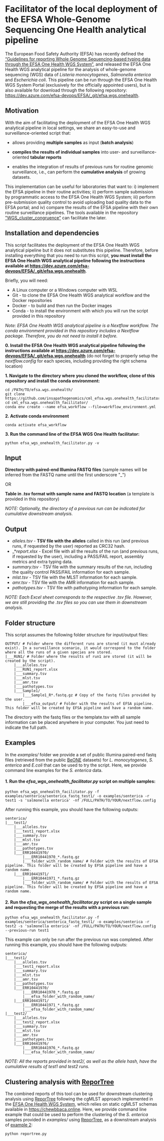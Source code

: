 # Facilitator of the local deployment of the EFSA Whole-Genome Sequencing One Health analytical pipeline

The European Food Safety Authority (EFSA) has recently defined the [“Guidelines for reporting Whole Genome Sequencing-based typing data through the EFSA One Health WGS System”](https://efsa.onlinelibrary.wiley.com/doi/10.2903/sp.efsa.2022.EN-7413), and released the EFSA One Health WGS analytical pipeline for the analysis of whole-genome sequencing (WGS) data of _Listeria monocytogenes_, _Salmonella enterica_ and _Escherichia coli_. This pipeline can be run through the EFSA One Health WGS System Portal (exclusively for the officially appointed users), but is also available for download through the following repository: https://dev.azure.com/efsa-devops/EFSA/_git/efsa.wgs.onehealth.

## Motivation

With the aim of facilitating the deployment of the EFSA One Health WGS analytical pipeline in local settings, we share an easy-to-use and surveillance-oriented script that: 

- allows providing **multiple samples** as input (**batch analysis**)
  
- **compiles the results of individual samples** into user- and surveillance-oriented **tabular reports**
 
- enables the integration of results of previous runs for routine genomic surveillance, i.e., can perform the **cumulative analysis** of growing datasets.

This implementation can be useful for laboratories that want to: i) implement the EFSA pipeline in their routine activities; ii) perform sample submission by programmatic access to the EFSA One Health WGS System; iii) perform pre-submission quality control to avoid uploading bad quality data to the EFSA portal; and iv) compare the results of the EFSA pipeline with their own routine surveillance pipelines. The tools available in the repository ["WGS_cluster_congruence"](https://github.com/insapathogenomics/WGS_cluster_congruence) can facilitate the later.

## Installation and dependencies
This script facilitates the deployment of the EFSA One Health WGS analytical pipeline but it does not substitutes this pipeline. Therefore, before installing everything that you need to run this script, **you must install the EFSA One Health WGS analytical pipeline following the instructions available at https://dev.azure.com/efsa-devops/EFSA/_git/efsa.wgs.onehealth**.

Briefly, you will need:
- A Linux computer or a Windows computer with WSL 
- Git - to clone the EFSA One Health WGS analytical workflow and the Docker repositories
- Docker - to build and then run the Docker images
- Conda - to install the environment with which you will run the script provided in this repository

_Note: EFSA One Health WGS analytical pipeline is a Nextflow workflow. The conda environment provided in this repository includes a Nextflow package. Therefore, you do not need to install it before._

**0. Install the EFSA One Health WGS analytical pipeline following the instructions available at https://dev.azure.com/efsa-devops/EFSA/_git/efsa.wgs.onehealth** (do not forget to properly setup the _nextflow.config_ for each species, including providing the right schema location)
  
**1. Navigate to the directory where you cloned the workflow, clone of this repository and install the conda environment:**
```
cd /PATH/TO/efsa.wgs.onehealth/
git clone https://github.com/insapathogenomics/cml_efsa.wgs.onehealth_facilitator.git
cd cml_efsa.wgs.onehealth_facilitator/
conda env create --name efsa_workflow --file=workflow_environment.yml
```

**2. Activate conda environment**
```
conda activate efsa_workflow
```

**3. Run the command line of the EFSA WGS One Health facilitator:**
```
python efsa_wgs_onehealth_facilitator.py -v
```

## Input

**Directory with paired-end Illumina FASTQ files** (sample names will be inferred from the FASTQ name until the first underscore "_")

OR

**Table in .tsv format with sample name and FASTQ location** (a template is provided in this repository)

*NOTE: Optionally, the directory of a previous run can be indicated for cumulative downstream analysis.*

## Output
- _alleles.tsv_ - **TSV file with the alleles** called in this run (and previous runs, if requested by the user) reported as CRC32 hash.
- _*_report.xlsx_ - Excel file with all the results of the run (and previous runs, if requested by the user), including a PASS/FAIL report, assembly metrics and extra typing data.
- _summary.tsv_ - TSV file with the summary results of the run, including the quality control PASS/FAIL information for each sample.
- _mlst.tsv_ - TSV file with the MLST information for each sample.
- _amr.tsv_ - TSV file with the AMR information for each sample.
- _pathotypes.tsv_ - TSV file with pathotyping information for each sample.

_NOTE: Each Excel sheet corresponds to the respective .tsv file. However, we are still providing the .tsv files so you can use them in downstream analysis._

## Folder structure
This script assumes the following folder structure for input/output files:
```
OUTPUT/ # Folder where the different runs are stored (it must already exist). In a surveillance scenario, it would correspond to the folder where all the runs of a given species are stored.
|___RUN1/ # Folder where the results of run1 are stored (it will be created by the script).
    |___alleles.tsv
    |___RUN1_report.xlsx
    |___summary.tsv
    |___mlst.tsv
    |___amr.tsv
    |___pathotypes.tsv
    |___Sample1/
        |___Sample1_R*.fastq.gz # Copy of the fastq files provided by the user.
        |___efsa_output/ # Folder with the results of EFSA pipeline. This folder will be created by EFSA pipeline and have a random name.
 ```
The directory with the fastq files or the template.tsv with all sample information can be placed anywhere in your computer. You just need to indicate the full path.
## Examples

In the _examples/_ folder we provide a set of public Illumina paired-end fastq files (retrieved from the public [BeONE](https://www.medrxiv.org/content/10.1101/2024.07.24.24310933v1) datasets) for _L. monocytogenes_, _S. enterica_ and _E.coli_ that can be used to try the script. Here, we provide command line examples for the _S. enterica_ data.

#### 1. Run the _efsa_wgs_onehealth_facilitator.py_ script on multiple samples:
 ```
python efsa_wgs_onehealth_facilitator.py -f examples/senterica/senterica_fastq_test1/ -o examples/senterica -r test1 -s 'salmonella enterica' -nf /FULL/PATH/TO/YOUR/nextflow.config
```

After running this example, you should have the following outputs:
```
senterica/
|___test1/
    |___alleles.tsv
    |___test1_report.xlsx
    |___summary.tsv
    |___mlst.tsv
    |___amr.tsv
    |___pathotypes.tsv
    |___ERR10441970/
        |___ERR10441970_*.fastq.gz
        |___folder_with_random_name/ # Folder with the results of EFSA pipeline. This folder will be created by EFSA pipeline and have a random name.
    |___ERR10441971/
        |___ERR10441971_*.fastq.gz
        |___folder_with_random_name/ # Folder with the results of EFSA pipeline. This folder will be created by EFSA pipeline and have a random name.
```

#### 2. Run the _efsa_wgs_onehealth_facilitator.py_ script on a single sample and requesting the merge of the results with a previous run:
 ```
python efsa_wgs_onehealth_facilitator.py -f examples/senterica/senterica_fastq_test1/ -o examples/senterica -r test2 -s 'salmonella enterica' -nf /FULL/PATH/TO/YOUR/nextflow.config --previous-run test1
```
This example can only be run after the previous run was completed. After running this example, you should have the following outputs:
```
senterica/
|___test1/
    |___alleles.tsv
    |___test1_report.xlsx
    |___summary.tsv
    |___mlst.tsv
    |___amr.tsv
    |___pathotypes.tsv
    |___ERR10441970/
        |___ERR10441970_*.fastq.gz
        |___efsa_folder_with_random_name/
    |___ERR10441971/
        |___ERR10441971_*.fastq.gz
        |___efsa_folder_with_random_name/
|___test2/
    |___alleles.tsv
    |___test2_report.xlsx
    |___summary.tsv
    |___mlst.tsv
    |___amr.tsv
    |___pathotypes.tsv
    |___ERR10441976/
        |___ERR10441976_*.fastq.gz
        |___efsa_folder_with_random_name/
```
_NOTE: All the reports provided in test2/, as well as the allele hash, have the cumulative results of test1 and test2 runs._

## Clustering analysis with [ReporTree](https://github.com/insapathogenomics/ReporTree)

The combined reports of this tool can be used for downstream clustering analysis using [ReporTree](https://github.com/insapathogenomics/ReporTree) following the cgMLST approach implemented in the [EFSA One Health WGS System](https://efsa.onlinelibrary.wiley.com/doi/10.2903/sp.efsa.2022.EN-7413), which relies on static cgMLST schemas available in https://chewbbaca.online. Here, we provide command line example that could be used to perform the clustering of the _S. enterica_ samples provided in _examples/_ using [ReporTree](https://github.com/insapathogenomics/ReporTree), as a downstream analysis of [example 2](https://github.com/vmixao/cml_efsa.wgs.onehealth_facilitator/edit/main/README.md#2-run-the-efsa_wgs_onehealth_facilitatorpy-script-on-a-single-sample-and-requesting-the-merge-of-the-results-with-a-previous-run):

```
python reportree.py 
```



